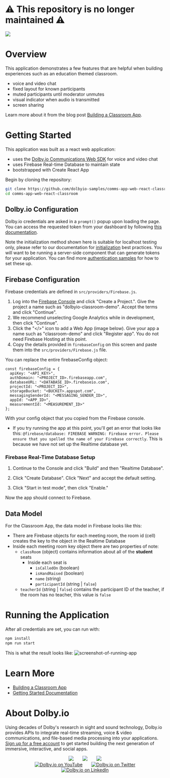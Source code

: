 # :warning: This repository is no longer maintained :warning:

![](https://dolby.io/wp-content/uploads/2021/11/DolbyIO-Project-Gallery-Overview.jpg)

# Overview

This application demonstrates a few features that are helpful when building experiences such as an education themed classroom.

- voice and video chat
- fixed layout for known participants
- muted participants until moderator unmutes
- visual indicator when audio is transmitted
- screen sharing

Learn more about it from the blog post [Building a Classroom App](https://dolby.io/blog/building-a-classroom-app-with-moderation-and-assigned-seats-using-firebase/).

# Getting Started

This application was built as a react web application:

- uses the [Dolby.io Communications Web SDK](https://docs.dolby.io/communications-apis/docs/js-overview) for voice and video chat
- uses Firebase Real-time Database to maintain state
- bootstrapped with Create React App

Begin by cloning the repository:

```sh
git clone https://github.com/dolbyio-samples/comms-app-web-react-classroom
cd comms-app-web-react-classroom
```

## Dolby.io Configuration

Dolby.io credentials are asked in a `prompt()` popup upon loading the page. You can access the requested token from your dashboard by following [this documentation](https://docs.dolby.io/communications-apis/docs/guides-app-credentials).

Note the initialization method shown here is suitable for localhost testing only, please refer to our documentation for [initialization](https://docs.dolby.io/communications-apis/docs/initializing-javascript) best practices. You will want to be running a server-side component that can generate tokens for your application. You can find more [authentication samples](https://github.com/orgs/dolbyio-samples/repositories?q=topic%3Aauthentication&type=all&language=&sort=) for how to set these up.

## Firebase Configuration

Firebase credentials are defined in `src/providers/Firebase.js`.

1. Log into the [Firebase Console](https://console.firebase.google.com/) and click "Create a Project.".  Give the project a name such as "dolbyio-classroom-demo".  Accept the terms and click "Continue".
2. We recommend unselecting Google Analytics while in development, then click "Continue".
3. Click the "</>" icon to add a Web App (image below). Give your app a name such as "classroom-demo" and click "Register app".  You do not need Firebase Hosting at this point.
4. Copy the details provided in `firebaseConfig` on this screen and paste them into the `src/providers/Firebase.js` file.

You can replace the entire firebaseConfig object:
```
const firebaseConfig = {
  apiKey: "<API_KEY>",
  authDomain: "<PROJECT_ID>.firebaseapp.com",
  databaseURL: "<DATABASE_ID>.firebaseio.com",
  projectId: "<PROJECT_ID>",
  storageBucket: "<BUCKET>.appspot.com",
  messagingSenderId: "<MESSAGING_SENDER_ID>",
  appId: "<APP_ID>",
  measurementId: "<MEASUREMENT_ID>"
};
```
With your config object that you copied from the Firebase console.

* If you try running the app at this point, you'll get an error that looks like this: `@firebase/database: FIREBASE WARNING: Firebase error. Please ensure that you spelled the name of your Firebase correctly`. This is because we have not set up the Realtime database yet.

### Firebase Real-Time Database Setup

1. Continue to the Console and click "Build" and then "Realtime Database".

2. Click "Create Database". Click "Next" and accept the default setting.

3. Click "Start in test mode", then click "Enable."

Now the app should connect to Firebase.

## Data Model

For the Classroom App, the data model in Firebase looks like this:

* There are Firebase objects for each meeting room, the room id (cell) creates the key to the object in the Realtime Database
* Inside each meeting room key object there are two properties of note:
  * `classRoom` (object) contains information about all of the **student** seats
    * Inside each seat is
      * `isCalledOn` (boolean)
      * `isHandRaised` (boolean)
      * `name` (string)
      * `participantId` (string | `false`)
  * `teacherId` (string | `false`) contains the participant ID of the teacher, if the room has no teacher, this value is `false`

# Running the Application

After all credentials are set, you can run with:

```js
npm install
npm run start
```

This is what the result looks like:
![screenshot-of-running-app](https://dolby.io/wp-content/uploads/2021/11/classroom-screenshare-1024x680.png)

# Learn More

- [Building a Classroom App](https://dolby.io/blog/building-a-classroom-app-with-moderation-and-assigned-seats-using-firebase/)
- [Getting Started Documentation](https://docs.dolby.io/communications-apis/docs/getting-started-with-the-javascript-sdk)


# About Dolby.io

Using decades of Dolby's research in sight and sound technology, Dolby.io provides APIs to integrate real-time streaming, voice & video communications, and file-based media processing into your applications. [Sign up for a free account](https://dashboard.dolby.io/signup/) to get started building the next generation of immersive, interactive, and social apps.

<div align="center">
  <a href="https://dolby.io/" target="_blank"><img src="https://img.shields.io/badge/Dolby.io-0A0A0A?style=for-the-badge&logo=dolby&logoColor=white"/></a>
&nbsp; &nbsp; &nbsp;
  <a href="https://docs.dolby.io/" target="_blank"><img src="https://img.shields.io/badge/Dolby.io-Docs-0A0A0A?style=for-the-badge&logoColor=white"/></a>
&nbsp; &nbsp; &nbsp;
  <a href="https://dolby.io/blog/category/developer/" target="_blank"><img src="https://img.shields.io/badge/Dolby.io-Blog-0A0A0A?style=for-the-badge&logoColor=white"/></a>
</div>

<div align="center">
&nbsp; &nbsp; &nbsp;
  <a href="https://youtube.com/@dolbyio" target="_blank"><img src="https://img.shields.io/badge/YouTube-red?style=flat-square&logo=youtube&logoColor=white" alt="Dolby.io on YouTube"/></a>
&nbsp; &nbsp; &nbsp; 
  <a href="https://twitter.com/dolbyio" target="_blank"><img src="https://img.shields.io/badge/Twitter-blue?style=flat-square&logo=twitter&logoColor=white" alt="Dolby.io on Twitter"/></a>
&nbsp; &nbsp; &nbsp;
  <a href="https://www.linkedin.com/company/dolbyio/" target="_blank"><img src="https://img.shields.io/badge/LinkedIn-0077B5?style=flat-square&logo=linkedin&logoColor=white" alt="Dolby.io on LinkedIn"/></a>
</div>

